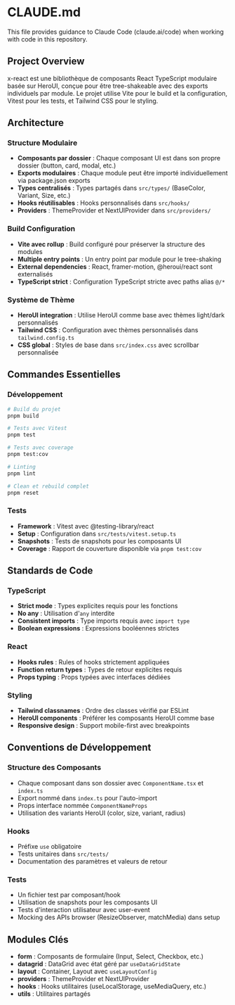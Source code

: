 # CLAUDE.md

This file provides guidance to Claude Code (claude.ai/code) when working with code in this repository.

## Project Overview

x-react est une bibliothèque de composants React TypeScript modulaire basée sur HeroUI, conçue pour être tree-shakeable avec des exports individuels par module. Le projet utilise Vite pour le build et la configuration, Vitest pour les tests, et Tailwind CSS pour le styling.

## Architecture

### Structure Modulaire
- **Composants par dossier** : Chaque composant UI est dans son propre dossier (button, card, modal, etc.)
- **Exports modulaires** : Chaque module peut être importé individuellement via package.json exports
- **Types centralisés** : Types partagés dans `src/types/` (BaseColor, Variant, Size, etc.)
- **Hooks réutilisables** : Hooks personnalisés dans `src/hooks/`
- **Providers** : ThemeProvider et NextUIProvider dans `src/providers/`

### Build Configuration
- **Vite avec rollup** : Build configuré pour préserver la structure des modules
- **Multiple entry points** : Un entry point par module pour le tree-shaking
- **External dependencies** : React, framer-motion, @heroui/react sont externalisés
- **TypeScript strict** : Configuration TypeScript stricte avec paths alias `@/*`

### Système de Thème
- **HeroUI integration** : Utilise HeroUI comme base avec thèmes light/dark personnalisés
- **Tailwind CSS** : Configuration avec thèmes personnalisés dans `tailwind.config.ts`
- **CSS global** : Styles de base dans `src/index.css` avec scrollbar personnalisée

## Commandes Essentielles

### Développement
```bash
# Build du projet
pnpm build

# Tests avec Vitest
pnpm test

# Tests avec coverage
pnpm test:cov

# Linting
pnpm lint

# Clean et rebuild complet
pnpm reset
```

### Tests
- **Framework** : Vitest avec @testing-library/react
- **Setup** : Configuration dans `src/tests/vitest.setup.ts`
- **Snapshots** : Tests de snapshots pour les composants UI
- **Coverage** : Rapport de couverture disponible via `pnpm test:cov`

## Standards de Code

### TypeScript
- **Strict mode** : Types explicites requis pour les fonctions
- **No any** : Utilisation d'`any` interdite
- **Consistent imports** : Type imports requis avec `import type`
- **Boolean expressions** : Expressions booléennes strictes

### React
- **Hooks rules** : Rules of hooks strictement appliquées
- **Function return types** : Types de retour explicites requis
- **Props typing** : Props typées avec interfaces dédiées

### Styling
- **Tailwind classnames** : Ordre des classes vérifié par ESLint
- **HeroUI components** : Préférer les composants HeroUI comme base
- **Responsive design** : Support mobile-first avec breakpoints

## Conventions de Développement

### Structure des Composants
- Chaque composant dans son dossier avec `ComponentName.tsx` et `index.ts`
- Export nommé dans `index.ts` pour l'auto-import
- Props interface nommée `ComponentNameProps`
- Utilisation des variants HeroUI (color, size, variant, radius)

### Hooks
- Préfixe `use` obligatoire
- Tests unitaires dans `src/tests/`
- Documentation des paramètres et valeurs de retour

### Tests
- Un fichier test par composant/hook
- Utilisation de snapshots pour les composants UI
- Tests d'interaction utilisateur avec user-event
- Mocking des APIs browser (ResizeObserver, matchMedia) dans setup

## Modules Clés

- **form** : Composants de formulaire (Input, Select, Checkbox, etc.)
- **datagrid** : DataGrid avec état géré par `useDataGridState`
- **layout** : Container, Layout avec `useLayoutConfig`
- **providers** : ThemeProvider et NextUIProvider
- **hooks** : Hooks utilitaires (useLocalStorage, useMediaQuery, etc.)
- **utils** : Utilitaires partagés